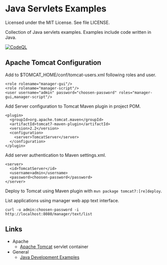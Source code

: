 # Java Servlets Examples

Licensed under the MIT License. See file LICENSE.

Collection of Java servlets examples. Examples include code written in Java.

[![CodeQL](https://github.com/mneiferbag/java-servlets/actions/workflows/codeql-analysis.yml/badge.svg)](https://github.com/mneiferbag/java-servlets/actions/workflows/codeql-analysis.yml)

## Apache Tomcat Configuration

Add to $TOMCAT_HOME/conf/tomcat-users.xml following roles and user.

    <role rolename="manager-gui"/>
    <role rolename="manager-script"/>
    <user username="admin" password="choosen-password" roles="manager-gui,manager-script"/>

Add Server configuration to Tomcat Maven plugin in project POM.

    <plugin>
      <groupId>org.apache.tomcat.maven</groupId>
      <artifactId>tomcat7-maven-plugin</artifactId>
      <version>2.2</version>
      <configuration>
        <server>TomcatServer</server>
      </configuration>
    </plugin>

Add server authentication to Maven settings.xml.

    <server>
      <id>TomcatServer</id>
      <username>admin</username>
      <password>choosen-password</password>
    </server>

Deploy to Tomcat using Maven plugin with `mvn package tomcat7:[re]deploy`.

List applications using manager web app text interface.

    curl -u admin:choosen-password -i http://localhost:8080/manager/text/list

## Links

* Apache
    * [Apache Tomcat](https://tomcat.apache.org/) servlet container
* General
    * [Java Development Examples](https://github.com/mneiferbag/java-examples)
